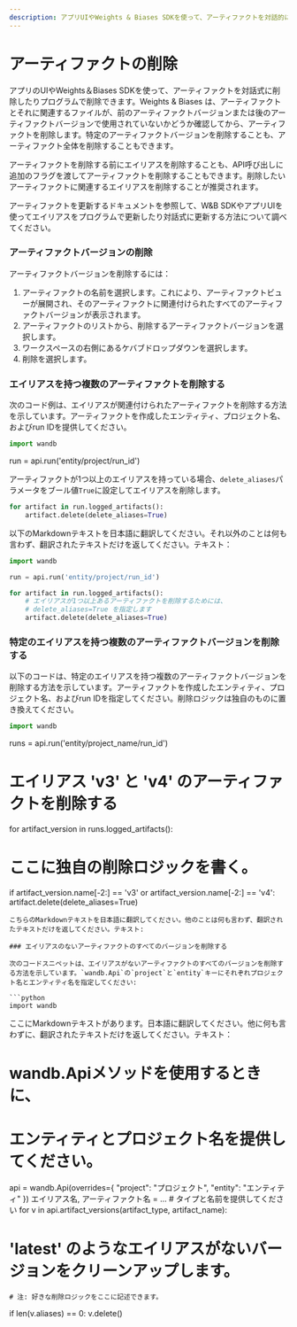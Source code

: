 ```yaml
---
description: アプリUIやWeights & Biases SDKを使って、アーティファクトを対話的に削除します。
---
```


# アーティファクトの削除

<head>
  <title>W&Bアーティファクトの削除</title>
</head>
アプリのUIやWeights＆Biases SDKを使って、アーティファクトを対話式に削除したりプログラムで削除できます。Weights & Biases は、アーティファクトとそれに関連するファイルが、前のアーティファクトバージョンまたは後のアーティファクトバージョンで使用されていないかどうか確認してから、アーティファクトを削除します。特定のアーティファクトバージョンを削除することも、アーティファクト全体を削除することもできます。

アーティファクトを削除する前にエイリアスを削除することも、API呼び出しに追加のフラグを渡してアーティファクトを削除することもできます。削除したいアーティファクトに関連するエイリアスを削除することが推奨されます。

アーティファクトを更新するドキュメントを参照して、W&B SDKやアプリUIを使ってエイリアスをプログラムで更新したり対話式に更新する方法について調べてください。
### アーティファクトバージョンの削除

アーティファクトバージョンを削除するには：

1. アーティファクトの名前を選択します。これにより、アーティファクトビューが展開され、そのアーティファクトに関連付けられたすべてのアーティファクトバージョンが表示されます。
2. アーティファクトのリストから、削除するアーティファクトバージョンを選択します。
3. ワークスペースの右側にあるケバブドロップダウンを選択します。
4. 削除を選択します。
### エイリアスを持つ複数のアーティファクトを削除する

次のコード例は、エイリアスが関連付けられたアーティファクトを削除する方法を示しています。アーティファクトを作成したエンティティ、プロジェクト名、およびrun IDを提供してください。

```python
import wandb
```
run = api.run('entity/project/run_id')

アーティファクトが1つ以上のエイリアスを持っている場合、`delete_aliases`パラメータをブール値`True`に設定してエイリアスを削除します。

```python
for artifact in run.logged_artifacts():
    artifact.delete(delete_aliases=True)
```
以下のMarkdownテキストを日本語に翻訳してください。それ以外のことは何も言わず、翻訳されたテキストだけを返してください。テキスト：

```python
import wandb

run = api.run('entity/project/run_id')

for artifact in run.logged_artifacts():
    # エイリアスが1つ以上あるアーティファクトを削除するためには、
    # delete_aliases=True を指定します
    artifact.delete(delete_aliases=True)
```
### 特定のエイリアスを持つ複数のアーティファクトバージョンを削除する

以下のコードは、特定のエイリアスを持つ複数のアーティファクトバージョンを削除する方法を示しています。アーティファクトを作成したエンティティ、プロジェクト名、およびrun IDを指定してください。削除ロジックは独自のものに置き換えてください。

```python
import wandb
```
runs = api.run('entity/project_name/run_id')

# エイリアス 'v3' と 'v4' のアーティファクトを削除する
for artifact_version in runs.logged_artifacts():
  # ここに独自の削除ロジックを書く。
  if artifact_version.name[-2:] == 'v3' or artifact_version.name[-2:] == 'v4':
    artifact.delete(delete_aliases=True)
```
こちらのMarkdownテキストを日本語に翻訳してください。他のことは何も言わず、翻訳されたテキストだけを返してください。テキスト:

### エイリアスのないアーティファクトのすべてのバージョンを削除する

次のコードスニペットは、エイリアスがないアーティファクトのすべてのバージョンを削除する方法を示しています。`wandb.Api`の`project`と`entity`キーにそれぞれプロジェクト名とエンティティ名を指定してください:

```python
import wandb
```
ここにMarkdownテキストがあります。日本語に翻訳してください。他に何も言わずに、翻訳されたテキストだけを返してください。テキスト：

# wandb.Apiメソッドを使用するときに、
# エンティティとプロジェクト名を提供してください。
api = wandb.Api(overrides={
        "project": "プロジェクト", 
        "entity": "エンティティ"
        })
エイリアス名, アーティファクト名 = ... # タイプと名前を提供してください
for v in api.artifact_versions(artifact_type, artifact_name):
  # 'latest' のようなエイリアスがないバージョンをクリーンアップします。
	# 注: 好きな削除ロジックをここに記述できます。
  if len(v.aliases) == 0:
      v.delete()
```